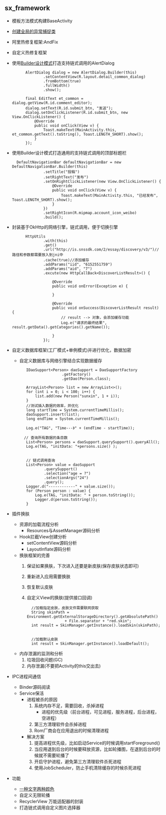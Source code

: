 ## sx_framework

* 模板方法模式构建BaseActivity
* [创建全局的异常捕捉类](https://sun0630.github.io/2017/03/25/%E6%9E%84%E5%BB%BA%E5%85%A8%E5%B1%80%E7%9A%84%E5%BC%82%E5%B8%B8%E6%8D%95%E6%8D%89%E7%B1%BB/)
* 阿里热修复框架:AndFix
* 自定义热修复框架
* 使用[Builder设计模式](https://sun0630.github.io/2017/08/03/Builder(%E5%BB%BA%E9%80%A0%E8%80%85)%E8%AE%BE%E8%AE%A1%E6%A8%A1%E5%BC%8F/)打造支持链式调用的AlertDialog

            AlertDialog dialog = new AlertDialog.Builder(this)
                    .setContentView(R.layout.detail_common_dialog)
                    .fromBottom(true)
                    .fullWidth()
                    .show();
    
            final EditText et_common = dialog.getView(R.id.comment_editor);
            dialog.setText(R.id.submit_btn, "发送");
            dialog.setOnClickListener(R.id.submit_btn, new View.OnClickListener() {
                @Override
                public void onClick(View v) {
                    Toast.makeText(MainActivity.this, et_common.getText().toString(), Toast.LENGTH_SHORT).show();
                }
            });
            
* 使用Builder设计模式打造通用的支持链式调用的顶部标题栏

        DefaultNavigationBar defaultNavigationBar = new DefaultNavigationBar.Builder(this)
                    .setTitle("投稿")
                    .setRightText("发布")
                    .setOnRightClickListener(new View.OnClickListener() {
                        @Override
                        public void onClick(View v) {
                            Toast.makeText(MainActivity.this, "已经发布", Toast.LENGTH_SHORT).show();
                        }
                    })
                    .setRightIcon(R.mipmap.account_icon_weibo)
                    .build();
                    
* 封装基于OkHttp的网络引擎，链式调用，便于切换引擎

            HttpUtils
                    .with(this)
                    .get()
                    .url("http://is.snssdk.com/2/essay/discovery/v3/")//路径和参数都需要放入到jni中
                    .cache(true)//添加缓存
                    .addParams("iid", "6152551759")
                    .addParams("aid", "7")
                    .excute(new HttpCallBack<DiscoverListResult>() {
    
                        @Override
                        public void onError(Exception e) {
    
                        }
    
                        @Override
                        public void onSuccess(DiscoverListResult result) {
                            // result --> 对象，会添加缓存功能
                            Log.e("请求的最终结果", result.getData().getCategories().getName());
    
                        }
                    });
                    
* 自定义数据库框架(工厂模式+单例模式)并进行优化，数据加密
    * 自定义数据库与网络引擎结合实现数据缓存
    
             IDaoSupport<Person> daoSupport = DaoSupportFactory
                             .getFactory()
                             .getDao(Person.class);
     
             ArrayList<Person> list = new ArrayList<>();
             for (int i = 0; i < 100; i++) {
                 list.add(new Person("sunxin", 1 + i));
             }
             //测试插入数据的效率，并优化
             long startTime = System.currentTimeMillis();
             daoSupport.insert(list);
             long endTime = System.currentTimeMillis();
             
             Log.e("TAG", "Time---》" + (endTime - startTime));
     
            // 查询所有数据的条目数
             List<Person> persons = daoSupport.querySupport().queryAll();
             Log.e(TAG, "initData: "+persons.size() );
     
     
             // 链式调用查询
             List<Person> value = daoSupport
                     .querySupport()
                     .selection("age = ?")
                     .selectionArgs("24")
                     .query();
             Logger.d("------------" + value.size());
             for (Person person : value) {
                 Log.e(TAG, "initData: " + person.toString());
                 Logger.d(person.toString());
             }
                        
* 插件换肤
    * 资源的加载流程分析
        * Resources与AssetManager源码分析
    * Hook拦截View创建分析
        * setContentView源码分析
        * LayoutInflate源码分析
    * 换肤框架的完善
        1. 保证如果换肤，下次进入还要是新皮肤(保存皮肤状态即可)
        2. 重新进入应用需要换肤
        3. 恢复默认皮肤
        4. 自定义View的换肤(提供接口回调)
        
                 //加载指定皮肤，皮肤文件需要联网获取
                 String skinPath = Environment.getExternalStorageDirectory().getAbsolutePath()
                                + File.separator + "red.skin";
                 int result = SkinManager.getInstance().loadSkin(skinPath);
                
                
                 //加载默认皮肤
                 int result = SkinManager.getInstance().loadDefault();
                        
    * 内存泄漏的监测和分析
         1. 垃圾回收问题(GC)
         2. 内存泄漏(不要把Activity的this交出去)
         
* IPC进程间通信
    * Binder源码阅读
    * Service保活
        * 进程被杀的原因
            1. 系统内存不足，需要回收，杀掉进程
                * 进程的优先级（前台进程，可见进程，服务进程，后台进程，空进程）
            2. 第三方清理软件会杀掉进程
            3. Rom厂商会在应用退出的时候清理进程
        * 解决方案
            1. 提高进程优先级，比如启动Service的时候调用startForeground()
            2. 当应用退到后台的时候要释放资源，比如轮播图，在退到后台的时候就不需要轮播了
            3. 开启守护进程，避免第三方清理软件杀死进程
            4. 使用JobScheduler，防止手机清除缓存的时候杀死进程
          
* 功能
    * [一种文字两种颜色](https://sun0630.github.io/2017/08/18/%E8%87%AA%E5%AE%9A%E4%B9%89View-%E5%AD%97%E4%BD%93%E5%8F%98%E8%89%B2/)
    * 自定义无限轮播
    * RecyclerView 万能适配器的封装
    * 打造链式调用自定义图片选择器
